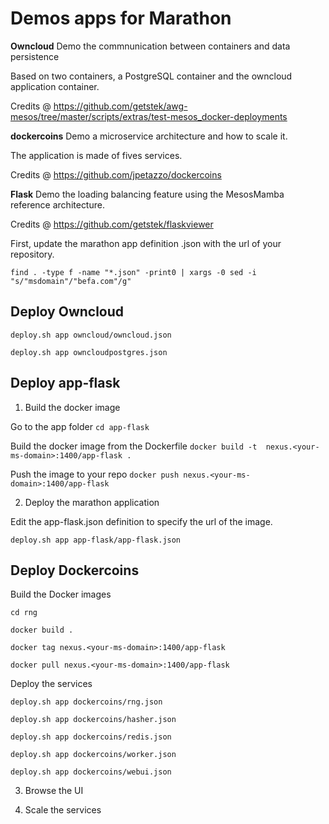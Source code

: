 # Demos apps for Marathon

**Owncloud** 
Demo the commnunication between containers and data persistence

Based on two containers, a PostgreSQL container and the owncloud application container.

Credits @ https://github.com/getstek/awg-mesos/tree/master/scripts/extras/test-mesos_docker-deployments 

**dockercoins**
Demo a microservice architecture and how to scale it.

The application is made of fives services.

Credits @ https://github.com/jpetazzo/dockercoins

**Flask**
Demo the loading balancing feature using the MesosMamba reference architecture.

Credits @ https://github.com/getstek/flaskviewer

First, update the marathon app definition <app>.json with the url of your repository.

`find . -type f -name "*.json" -print0 | xargs -0 sed -i "s/"msdomain"/"befa.com"/g" `

## Deploy Owncloud

`deploy.sh app owncloud/owncloud.json`

`deploy.sh app owncloudpostgres.json`

## Deploy app-flask

1. Build the docker image

Go to the app folder `cd app-flask`


Build the docker image from the Dockerfile `docker build -t  nexus.<your-ms-domain>:1400/app-flask .`


Push the image to your repo `docker push nexus.<your-ms-domain>:1400/app-flask`

2. Deploy the marathon application

Edit the app-flask.json definition to specify the url of the image.

`deploy.sh app app-flask/app-flask.json`


## Deploy Dockercoins

Build the Docker images

`cd rng`

`docker build .`

`docker tag nexus.<your-ms-domain>:1400/app-flask`

`docker pull nexus.<your-ms-domain>:1400/app-flask`


Deploy the services

`deploy.sh app dockercoins/rng.json`

`deploy.sh app dockercoins/hasher.json`

`deploy.sh app dockercoins/redis.json`

`deploy.sh app dockercoins/worker.json`

`deploy.sh app dockercoins/webui.json`

3. Browse the UI

4. Scale the services
